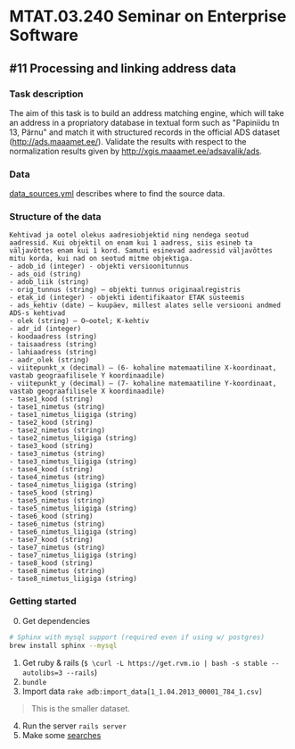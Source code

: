 MTAT.03.240 Seminar on Enterprise Software
==========================================

#11 Processing and linking address data
---------------------------------------

### Task description

The aim of this task is to build an address matching engine, which will take an address in a propriatory database in textual form such as "Papiniidu tn 13, Pärnu" and match it with structured records in the official ADS dataset (http://ads.maaamet.ee/). Validate the results with respect to the normalization results given by http://xgis.maaamet.ee/adsavalik/ads.

### Data

[data_sources.yml](data_sources.yml) describes where to find the source data.

### Structure of the data
```
Kehtivad ja ootel olekus aadresiobjektid ning nendega seotud aadressid. Kui objektil on enam kui 1 aadress, siis esineb ta väljavõttes enam kui 1 kord. Samuti esinevad aadressid väljavõttes mitu korda, kui nad on seotud mitme objektiga.
- adob_id (integer) - objekti versioonitunnus
- ads_oid (string)
- adob_liik (string)
- orig_tunnus (string) – objekti tunnus originaalregistris
- etak_id (integer) - objekti identifikaator ETAK süsteemis
- ads_kehtiv (date) – kuupäev, millest alates selle versiooni andmed ADS-s kehtivad
- olek (string) – O–ootel; K-kehtiv
- adr_id (integer)
- koodaadress (string)
- taisaadress (string)
- lahiaadress (string)
- aadr_olek (string)
- viitepunkt_x (decimal) – (6- kohaline matemaatiline X-koordinaat, vastab geograafilisele Y koordinaadile)
- viitepunkt_y (decimal) – (7- kohaline matemaatiline Y-koordinaat, vastab geograafilisele X koordinaadile)
- tase1_kood (string)
- tase1_nimetus (string)
- tase1_nimetus_liigiga (string)
- tase2_kood (string)
- tase2_nimetus (string)
- tase2_nimetus_liigiga (string)
- tase3_kood (string)
- tase3_nimetus (string)
- tase3_nimetus_liigiga (string)
- tase4_kood (string)
- tase4_nimetus (string)
- tase4_nimetus_liigiga (string)
- tase5_kood (string)
- tase5_nimetus (string)
- tase5_nimetus_liigiga (string)
- tase6_kood (string)
- tase6_nimetus (string)
- tase6_nimetus_liigiga (string)
- tase7_kood (string)
- tase7_nimetus (string)
- tase7_nimetus_liigiga (string)
- tase8_kood (string)
- tase8_nimetus (string)
- tase8_nimetus_liigiga (string)
```

### Getting started
0. Get dependencies
```bash
# Sphinx with mysql support (required even if using w/ postgres)
brew install sphinx --mysql
```
1. Get ruby & rails (```$ \curl -L https://get.rvm.io | bash -s stable --autolibs=3 --rails```)
2. ```bundle```
3. Import data ```rake adb:import_data[1_1.04.2013_00001_784_1.csv]```
> This is the smaller dataset.
4. Run the server ```rails server```
5. Make some [searches](http://localhost:3000/)

